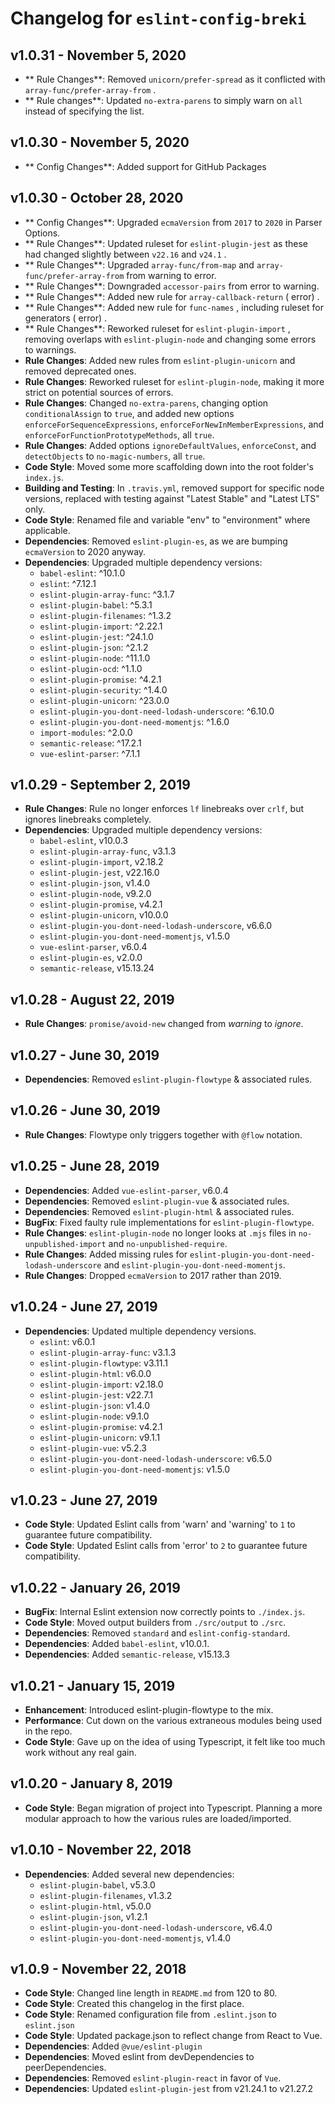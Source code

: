 # Changelog for `eslint-config-breki`

## v1.0.31 - November 5, 2020

- **
  Rule
  Changes**:
  Removed `unicorn/prefer-spread`
  as
  it
  conflicted
  with `array-func/prefer-array-from`
  .
- **
  Rule
  changes**:
  Updated `no-extra-parens`
  to
  simply
  warn
  on `all`
  instead
  of
  specifying
  the
  list.

## v1.0.30 - November 5, 2020

- **
  Config
  Changes**:
  Added
  support
  for
  GitHub
  Packages

## v1.0.30 - October 28, 2020

- **
  Config
  Changes**:
  Upgraded `ecmaVersion`
  from `2017`
  to `2020`
  in
  Parser
  Options.
- **
  Rule
  Changes**:
  Updated
  ruleset
  for `eslint-plugin-jest`
  as
  these
  had
  changed
  slightly
  between `v22.16`
  and `v24.1`
  .
- **
  Rule
  Changes**:
  Upgraded `array-func/from-map`
  and `array-func/prefer-array-from`
  from
  warning
  to
  error.
- **
  Rule
  Changes**:
  Downgraded `accessor-pairs`
  from
  error
  to
  warning.
- **
  Rule
  Changes**:
  Added
  new
  rule
  for `array-callback-return` (
  error)
  .
- **
  Rule
  Changes**:
  Added
  new
  rule
  for `func-names`
  ,
  including
  ruleset
  for
  generators (
  error)
  .
- **
  Rule
  Changes**:
  Reworked
  ruleset
  for `eslint-plugin-import`
  ,
  removing
  overlaps
  with `eslint-plugin-node`
  and
  changing some errors to warnings.
- **Rule Changes**: Added new rules from `eslint-plugin-unicorn` and removed deprecated ones.
- **Rule Changes**: Reworked ruleset for `eslint-plugin-node`, making it more strict on potential sources of errors.
- **Rule Changes**: Changed `no-extra-parens`, changing option `conditionalAssign` to `true`, and added new options
  `enforceForSequenceExpressions`, `enforceForNewInMemberExpressions`, and `enforceForFunctionPrototypeMethods`,
  all `true`.
- **Rule Changes**: Added options `ignoreDefaultValues`, `enforceConst`, and `detectObjects` to `no-magic-numbers`, all
  `true`.
- **Code Style**: Moved some more scaffolding down into the root folder's `index.js`.
- **Building and Testing**: In `.travis.yml`, removed support for specific node versions, replaced with testing against
  "Latest Stable" and "Latest LTS" only.
- **Code Style**: Renamed file and variable "env" to "environment" where applicable.
- **Dependencies**: Removed `eslint-plugin-es`, as we are bumping `ecmaVersion` to 2020 anyway.
- **Dependencies**: Upgraded multiple dependency versions:
  - `babel-eslint`: ^10.1.0
  - `eslint`: ^7.12.1
  - `eslint-plugin-array-func`: ^3.1.7
  - `eslint-plugin-babel`: ^5.3.1
  - `eslint-plugin-filenames`: ^1.3.2
  - `eslint-plugin-import`: ^2.22.1
  - `eslint-plugin-jest`: ^24.1.0
  - `eslint-plugin-json`: ^2.1.2
  - `eslint-plugin-node`: ^11.1.0
  - `eslint-plugin-ocd`: ^1.1.0
  - `eslint-plugin-promise`: ^4.2.1
  - `eslint-plugin-security`: ^1.4.0
  - `eslint-plugin-unicorn`: ^23.0.0
  - `eslint-plugin-you-dont-need-lodash-underscore`: ^6.10.0
  - `eslint-plugin-you-dont-need-momentjs`: ^1.6.0
  - `import-modules`: ^2.0.0
  - `semantic-release`: ^17.2.1
  - `vue-eslint-parser`: ^7.1.1

## v1.0.29 - September 2, 2019

- **Rule Changes**: Rule no longer enforces `lf` linebreaks over `crlf`, but ignores linebreaks completely.
- **Dependencies**: Upgraded multiple dependency versions:
  - `babel-eslint`, v10.0.3
  - `eslint-plugin-array-func`, v3.1.3
  - `eslint-plugin-import`, v2.18.2
  - `eslint-plugin-jest`, v22.16.0
  - `eslint-plugin-json`, v1.4.0
  - `eslint-plugin-node`, v9.2.0
  - `eslint-plugin-promise`, v4.2.1
  - `eslint-plugin-unicorn`, v10.0.0
  - `eslint-plugin-you-dont-need-lodash-underscore`, v6.6.0
  - `eslint-plugin-you-dont-need-momentjs`, v1.5.0
  - `vue-eslint-parser`, v6.0.4
  - `eslint-plugin-es`, v2.0.0
  - `semantic-release`, v15.13.24

## v1.0.28 - August 22, 2019

- **Rule Changes**: `promise/avoid-new` changed from _warning_ to _ignore_.

## v1.0.27 - June 30, 2019

- **Dependencies**: Removed `eslint-plugin-flowtype` & associated rules.

## v1.0.26 - June 30, 2019

- **Rule Changes**: Flowtype only triggers together with `@flow` notation.

## v1.0.25 - June 28, 2019

- **Dependencies**: Added `vue-eslint-parser`, v6.0.4
- **Dependencies**: Removed `eslint-plugin-vue` & associated rules.
- **Dependencies**: Removed `eslint-plugin-html` & associated rules.
- **BugFix**: Fixed faulty rule implementations for `eslint-plugin-flowtype`.
- **Rule Changes**: `eslint-plugin-node` no longer looks at `.mjs` files in `no-unpublished-import` and
  `no-unpublished-require`.
- **Rule Changes**: Added missing rules for `eslint-plugin-you-dont-need-lodash-underscore` and
  `eslint-plugin-you-dont-need-momentjs`.
- **Rule Changes**: Dropped `ecmaVersion` to 2017 rather than 2019.

## v1.0.24 - June 27, 2019

- **Dependencies**: Updated multiple dependency versions.
  - `eslint`: v6.0.1
  - `eslint-plugin-array-func`: v3.1.3
  - `eslint-plugin-flowtype`: v3.11.1
  - `eslint-plugin-html`: v6.0.0
  - `eslint-plugin-import`: v2.18.0
  - `eslint-plugin-jest`: v22.7.1
  - `eslint-plugin-json`: v1.4.0
  - `eslint-plugin-node`: v9.1.0
  - `eslint-plugin-promise`: v4.2.1
  - `eslint-plugin-unicorn`: v9.1.1
  - `eslint-plugin-vue`: v5.2.3
  - `eslint-plugin-you-dont-need-lodash-underscore`: v6.5.0
  - `eslint-plugin-you-dont-need-momentjs`: v1.5.0

## v1.0.23 - June 27, 2019

- **Code Style**: Updated Eslint calls from 'warn' and 'warning' to `1` to guarantee future compatibility.
- **Code Style**: Updated Eslint calls from 'error' to `2` to guarantee future compatibility.

## v1.0.22 - January 26, 2019

- **BugFix**: Internal Eslint extension now correctly points to `./index.js`.
- **Code Style**: Moved output builders from `./src/output` to `./src`.
- **Dependencies**: Removed `standard` and `eslint-config-standard`.
- **Dependencies**: Added `babel-eslint`, v10.0.1.
- **Dependencies**: Added `semantic-release`, v15.13.3

## v1.0.21 - January 15, 2019

- **Enhancement**: Introduced eslint-plugin-flowtype to the mix.
- **Performance**: Cut down on the various extraneous modules being used in the repo.
- **Code Style**: Gave up on the idea of using Typescript, it felt like too much work without any real gain.

## v1.0.20 - January 8, 2019

- **Code Style**: Began migration of project into Typescript. Planning a more modular approach to how the various rules
  are loaded/imported.

## v1.0.10 - November 22, 2018

- **Dependencies**: Added several new dependencies:
  - `eslint-plugin-babel`, v5.3.0
  - `eslint-plugin-filenames`, v1.3.2
  - `eslint-plugin-html`, v5.0.0
  - `eslint-plugin-json`, v1.2.1
  - `eslint-plugin-you-dont-need-lodash-underscore`, v6.4.0
  - `eslint-plugin-you-dont-need-momentjs`, v1.4.0

## v1.0.9 - November 22, 2018

- **Code Style**: Changed line length in `README.md` from 120 to 80.
- **Code Style**: Created this changelog in the first place.
- **Code Style**: Renamed configuration file from `.eslint.json` to `eslint.json`
- **Code Style**: Updated package.json to reflect change from React to Vue.
- **Dependencies**: Added `@vue/eslint-plugin`
- **Dependencies**: Moved eslint from devDependencies to peerDependencies.
- **Dependencies**: Removed `eslint-plugin-react` in favor of `Vue`.
- **Dependencies**: Updated `eslint-plugin-jest` from v21.24.1 to v21.27.2

